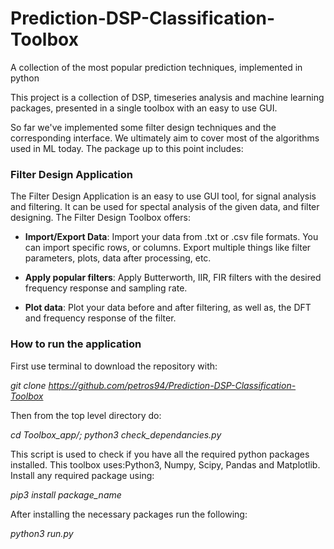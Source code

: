 # Prediction-DSP-Classification-Toolbox
A collection of the most popular prediction techniques, implemented in python

This project is a collection of DSP, timeseries analysis and machine learning packages, presented 
in a single toolbox with an easy to use GUI.

So far we've implemented some filter design techniques and the corresponding interface. 
We ultimately aim to cover most of the algorithms used in ML today. The package up to this 
point includes:

### Filter Design Application ###

The Filter Design Application is an easy to use GUI tool, for signal analysis and filtering. It can be used for spectal
analysis of the given data, and filter designing.
The Filter Design Toolbox offers:

* __Import/Export Data__: Import your data from .txt or .csv file formats. You can import specific rows, or columns.
Export multiple things like filter parameters, plots, data after processing, etc.

* __Apply popular filters__: Apply Butterworth, IIR, FIR filters with the desired frequency response and sampling rate.

* __Plot data__: Plot your data before and after filtering, as well as, the DFT and frequency response of the filter.


### How to run the application ###

First use terminal to download the repository with:

_git clone https://github.com/petros94/Prediction-DSP-Classification-Toolbox_

Then from the top level directory do:

_cd Toolbox_app/; python3 check_dependancies.py_

This script is used to check if you have all the required python packages installed. This toolbox uses:Python3, Numpy, Scipy,
Pandas and Matplotlib. Install any required package using:

_pip3 install package_name_

After installing the necessary packages run the following:

_python3 run.py_

